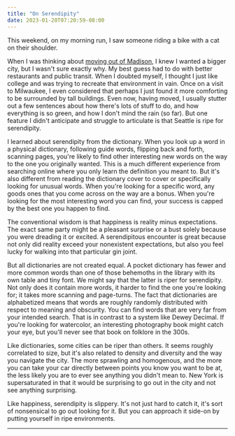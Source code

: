 ```yaml
---
title: "On Serendipity"
date: 2023-01-20T07:20:59-08:00
---
```


This weekend, on my morning run, I saw someone riding a bike with a cat on their shoulder.

When I was thinking about [moving out of Madison](../where-to-live), I knew I wanted a bigger city, but I wasn't sure exactly why.
My best guess had to do with better restaurants and public transit.
When I doubted myself, I thought I just like college and was trying to recreate that environment in vain.
Once on a visit to Milwaukee, I even considered that perhaps I just found it more comforting to be surrounded by tall buildings.
Even now, having moved, I usually stutter out a few sentences about how there's lots of stuff to do, and how everything is so green, and how I don't mind the rain (so far).
But one feature I didn't anticipate and struggle to articulate is that Seattle is ripe for serendipity.

I learned about serendipity from the dictionary.
When you look up a word in a physical dictionary, following guide words, flipping back and forth, scanning pages, you're likely to find other interesting new words on the way to the one you originally wanted.
This is a much different experience from searching online where you only learn the definition you meant to.
But it's also different from reading the dictionary cover to cover or specifically looking for unusual words.
When you're looking for a specific word, any goods ones that you come across on the way are a bonus.
When you're looking for the most interesting word you can find, your success is capped by the best one you happen to find.

The conventional wisdom is that happiness is reality minus expectations.
The exact same party might be a pleasant surprise or a bust solely because you were dreading it or excited.
A serendipitous encounter is great because not only did reality exceed your nonexistent expectations, but also you feel lucky for walking into that particular gin joint.

But all dictionaries are not created equal.
A pocket dictionary has fewer and more common words than one of those behemoths in the library with its own table and tiny font.
We might say that the latter is riper for serendipity.
Not only does it contain more words, it harder to find the one you're looking for; it takes more scanning and page-turns.
The fact that dictionaries are alphabetized means that words are roughly randomly distributed with respect to meaning and obscurity.
You can find words that are very far from your intended search.
That is in contrast to a system like Dewey Decimal.
If you're looking for watercolor, an interesting photography book might catch your eye, but you'll never see that book on folklore in the 300s.

Like dictionaries, some cities can be riper than others.
It seems roughly correlated to size, but it's also related to density and diversity and the way you navigate the city.
The more sprawling and homogenous, and the more you can take your car directly between points you know you want to be at, the less likely you are to ever see anything you didn't mean to.
New York is supersaturated in that it would be surprising to go out in the city and not see anything surprising.

Like happiness, serendipity is slippery.
It's not just hard to catch it, it's sort of nonsensical to go out looking for it.
But you can approach it side-on by putting yourself in ripe environments.

---
